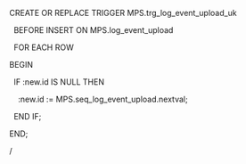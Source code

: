 CREATE OR REPLACE TRIGGER MPS.trg_log_event_upload_uk

  BEFORE INSERT ON MPS.log_event_upload

  FOR EACH ROW

BEGIN

  IF :new.id IS NULL THEN

    :new.id := MPS.seq_log_event_upload.nextval;

  END IF;

  

END;

/